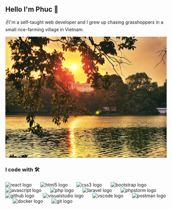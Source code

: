 <h2 align="left">Hello I'm Phuc 👋 </h2>
<p align="left">✌️I'm a self-taught web developer and I grew up chasing grasshoppers in a small rice-farming village in Vietnam.</p>

<img src = "./images/bia.jpg">
<h3 align="left">I code with 🛠️</h3>

###
<div align="left">
  <img src="https://cdn.simpleicons.org/react/0074a6" height="40" alt="react logo"  />
  <img width="19" />
  <img src="https://cdn.simpleicons.org/html5/E34F26" height="40" alt="html5 logo"  />
  <img width="19" />
  <img src="https://cdn.simpleicons.org/css3/1572B6" height="40" alt="css3 logo"  />
  <img width="19" />
  <img src="https://cdn.simpleicons.org/bootstrap/7952B3" height="40" alt="bootstrap logo"  />
  <img width="19" />
  <img src="https://cdn.simpleicons.org/javascript/F7DF1E" height="40" alt="javascript logo"  />
  <img width="19" />
<img src="https://cdn.simpleicons.org/php/E34F26" height="40" alt="php logo"  />
  <img width="19" />
  <img src="https://cdn.simpleicons.org/laravel/E34F26" height="40" alt="laravel logo"  />
  <img width="19" />
      <img src="https://cdn.simpleicons.org/phpstorm/202124" height="40" alt="phpstorm logo"  />
  <img width="19" />
    <img src="https://cdn.simpleicons.org/github/5C2D91" height="40" alt="github logo"  />
  <img width="19" />
   <img src="https://cdn.simpleicons.org/visualstudio/5C2D91" height="40" alt="visualstudio logo"  />
  <img width="19" />
  <img src="https://cdn.simpleicons.org/visualstudiocode/007ACC" height="40" alt="vscode logo"  />
  <img width="19" />
   <img src="https://cdn.simpleicons.org/postman/E34F26" height="40" alt="postman logo"  />
  <img width="19" />
     <img src="https://cdn.simpleicons.org/docker/007ACC" height="40" alt="docker logo"  />
  <img width="19" />
  <img src="https://cdn.jsdelivr.net/gh/devicons/devicon/icons/git/git-original.svg" height="40" alt="git logo"  />
   <img width="19" />
</div>
